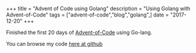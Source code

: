 +++
title = "Advent of Code using Golang"
description = "Using Golang with Advent-of-Code"
tags = ["advent-of-code","blog","golang",]
date = "2017-12-20"
+++

Finished the first 20 days of [Advent-of-Code](http://www.adventofcode.com) using Go-lang.

You can browse my code [here at github](https://github.com/jurgen-kluft/AoC_2017)
